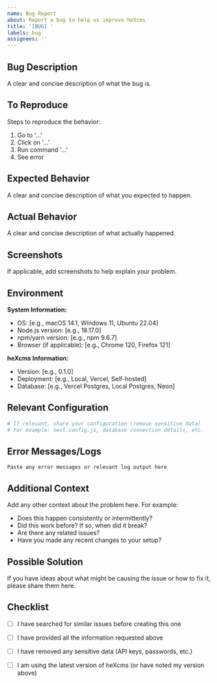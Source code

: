 ```yaml
---
name: Bug Report
about: Report a bug to help us improve heXcms
title: '[BUG] '
labels: bug
assignees: ''
---
```


## Bug Description

A clear and concise description of what the bug is.

## To Reproduce

Steps to reproduce the behavior:

1. Go to '...'
2. Click on '...'
3. Run command '...'
4. See error

## Expected Behavior

A clear and concise description of what you expected to happen.

## Actual Behavior

A clear and concise description of what actually happened.

## Screenshots

If applicable, add screenshots to help explain your problem.

## Environment

**System Information:**
- OS: [e.g., macOS 14.1, Windows 11, Ubuntu 22.04]
- Node.js version: [e.g., 18.17.0]
- npm/yarn version: [e.g., npm 9.6.7]
- Browser (if applicable): [e.g., Chrome 120, Firefox 121]

**heXcms Information:**
- Version: [e.g., 0.1.0]
- Deployment: [e.g., Local, Vercel, Self-hosted]
- Database: [e.g., Vercel Postgres, Local Postgres, Neon]

## Relevant Configuration

```yaml
# If relevant, share your configuration (remove sensitive data)
# For example: next.config.js, database connection details, etc.
```

## Error Messages/Logs

```
Paste any error messages or relevant log output here
```

## Additional Context

Add any other context about the problem here. For example:

- Does this happen consistently or intermittently?
- Did this work before? If so, when did it break?
- Are there any related issues?
- Have you made any recent changes to your setup?

## Possible Solution

If you have ideas about what might be causing the issue or how to fix it, please share them here.

## Checklist

- [ ] I have searched for similar issues before creating this one
- [ ] I have provided all the information requested above
- [ ] I have removed any sensitive data (API keys, passwords, etc.)
- [ ] I am using the latest version of heXcms (or have noted my version above)

